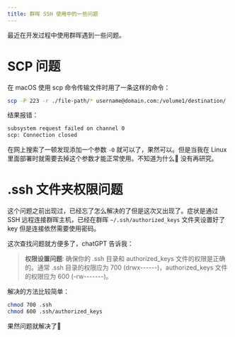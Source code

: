 ```yaml
---
title: 群晖 SSH 使用中的一些问题
---
```

最近在开发过程中使用群晖遇到一些问题。

# SCP 问题

在 macOS 使用 scp 命令传输文件时用了一条这样的命令：

```bash
scp -P 223 -r ./file-path/* username@domain.com:/volume1/destination/
```

结果报错：

```bash
subsystem request failed on channel 0
scp: Connection closed
```

在网上搜索了一顿发现添加一个参数 `-O` 就可以了，果然可以。但是当我在 Linux 里面部署时就需要去掉这个参数才能正常使用。不知道为什么🤷 没有再研究。

# .ssh 文件夹权限问题

这个问题之前出现过，已经忘了怎么解决的了但是这次又出现了。症状是通过 SSH 远程连接群晖主机，已经在群晖 `~/.ssh/authorized_keys` 文件夹设置好了 key 但是连接依然需要使用密码。

这次查找问题就方便多了，chatGPT 告诉我：

> **权限设置问题**: 确保你的 .ssh 目录和 authorized_keys 文件的权限是正确的。通常 .ssh 目录的权限应为 700 (drwx------)，authorized_keys 文件的权限应为 600 (-rw-------)。

解决的方法比较简单：

```bash
chmod 700 .ssh
chmod 600 .ssh/authorized_keys
```

果然问题就解决了🙇